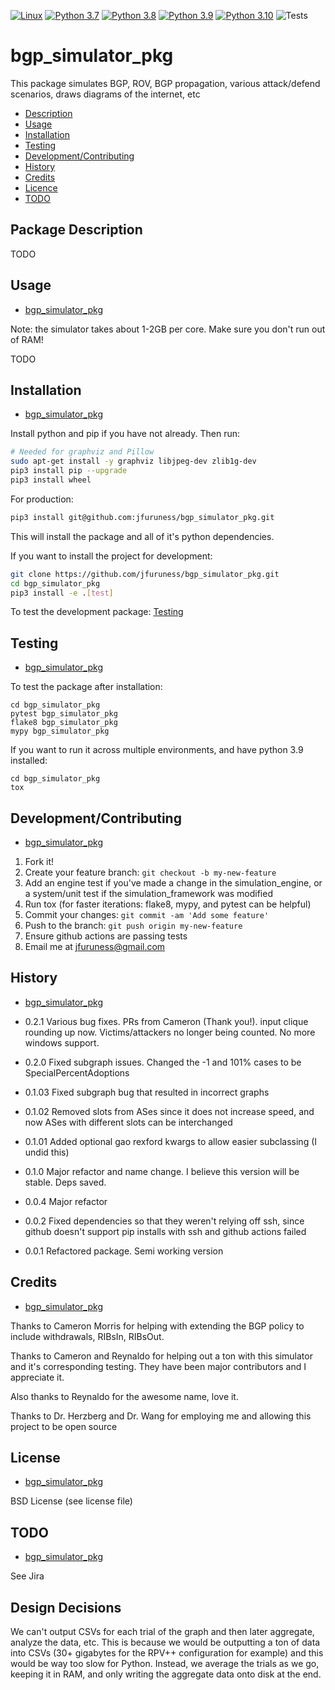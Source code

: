 [![Linux](https://svgshare.com/i/Zhy.svg)](https://svgshare.com/i/Zhy.svg)
[![Python 3.7](https://img.shields.io/badge/python-3.7-blue.svg)](https://www.python.org/downloads/release/python-370/)
[![Python 3.8](https://img.shields.io/badge/python-3.8-blue.svg)](https://www.python.org/downloads/release/python-380/)
[![Python 3.9](https://img.shields.io/badge/python-3.9-blue.svg)](https://www.python.org/downloads/release/python-390/)
[![Python 3.10](https://img.shields.io/badge/python-3.10-blue.svg)](https://www.python.org/downloads/release/python-3100/)
![Tests](https://github.com/jfuruness/bgp_simulator_pkg/actions/workflows/tests.yml/badge.svg)

# bgp\_simulator\_pkg
This package simulates BGP, ROV, BGP propagation, various attack/defend scenarios, draws diagrams of the internet, etc

* [Description](#package-description)
* [Usage](#usage)
* [Installation](#installation)
* [Testing](#testing)
* [Development/Contributing](#developmentcontributing)
* [History](#history)
* [Credits](#credits)
* [Licence](#license)
* [TODO](#todo)

## Package Description

TODO

## Usage
* [bgp\_simulator\_pkg](#bgp_simulator_pkg)

Note: the simulator takes about 1-2GB per core. Make sure you don't run out of RAM!

TODO

## Installation
* [bgp\_simulator\_pkg](#bgp_simulator_pkg)

Install python and pip if you have not already. Then run:

```bash
# Needed for graphviz and Pillow
sudo apt-get install -y graphviz libjpeg-dev zlib1g-dev
pip3 install pip --upgrade
pip3 install wheel
```

For production:

```bash
pip3 install git@github.com:jfuruness/bgp_simulator_pkg.git
```

This will install the package and all of it's python dependencies.

If you want to install the project for development:
```bash
git clone https://github.com/jfuruness/bgp_simulator_pkg.git
cd bgp_simulator_pkg
pip3 install -e .[test]
```

To test the development package: [Testing](#testing)


## Testing
* [bgp\_simulator\_pkg](#bgp_simulator_pkg)

To test the package after installation:

```
cd bgp_simulator_pkg
pytest bgp_simulator_pkg
flake8 bgp_simulator_pkg
mypy bgp_simulator_pkg
```

If you want to run it across multiple environments, and have python 3.9 installed:

```
cd bgp_simulator_pkg
tox
```


## Development/Contributing
* [bgp\_simulator\_pkg](#bgp_simulator_pkg)

1. Fork it!
2. Create your feature branch: `git checkout -b my-new-feature`
3. Add an engine test if you've made a change in the simulation_engine, or a system/unit test if the simulation_framework was modified
5. Run tox (for faster iterations: flake8, mypy, and pytest can be helpful)
6. Commit your changes: `git commit -am 'Add some feature'`
7. Push to the branch: `git push origin my-new-feature`
8. Ensure github actions are passing tests
9. Email me at jfuruness@gmail.com

## History
* [bgp\_simulator\_pkg](#bgp_simulator_pkg)

* 0.2.1 Various bug fixes. PRs from Cameron (Thank you!). input clique rounding up now. Victims/attackers no longer being counted. No more windows support.
* 0.2.0 Fixed subgraph issues. Changed the -1 and 101% cases to be SpecialPercentAdoptions
* 0.1.03 Fixed subgraph bug that resulted in incorrect graphs
* 0.1.02 Removed slots from ASes since it does not increase speed, and now ASes with different slots can be interchanged
* 0.1.01 Added optional gao rexford kwargs to allow easier subclassing (I undid this)
* 0.1.0 Major refactor and name change. I believe this version will be stable. Deps saved.
* 0.0.4 Major refactor
* 0.0.2 Fixed dependencies so that they weren't relying off ssh, since github doesn't support pip installs with ssh and github actions failed
* 0.0.1 Refactored package. Semi working version

## Credits
* [bgp\_simulator\_pkg](#bgp_simulator_pkg)

Thanks to Cameron Morris for helping with extending the BGP policy to include withdrawals, RIBsIn, RIBsOut.

Thanks to Cameron and Reynaldo for helping out a ton with this simulator and it's corresponding testing. They have been major contributors and I appreciate it.

Also thanks to Reynaldo for the awesome name, love it.

Thanks to Dr. Herzberg and Dr. Wang for employing me and allowing this project to be open source

## License
* [bgp\_simulator\_pkg](#bgp_simulator_pkg)

BSD License (see license file)

## TODO
* [bgp\_simulator\_pkg](#bgp_simulator_pkg)

See Jira

## Design Decisions

We can't output CSVs for each trial of the graph and then later aggregate, analyze the data, etc.
This is because we would be outputting a ton of data into CSVs (30+ gigabytes for the RPV++ configuration for example) and this would be way too slow for Python.
Instead, we average the trials as we go, keeping it in RAM, and only writing the aggregate data onto disk at the end.
